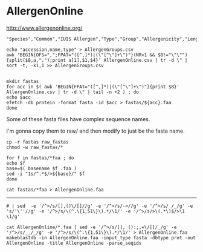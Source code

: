 
#	AllergenOnline

http://www.allergenonline.org/






```
"Species","Common","IUIS Allergen","Type","Group","Allergenicity","Length","Accession","GI#","1st Version"

echo "accession,name,type" > AllergenGroups.csv
awk 'BEGIN{OFS=",";FPAT="([^,]*)|(\"[^\"]+\")"}(NR>1 && $8!="\"\""){split($8,a,".");print a[1],$1,$4}' AllergenOnline.csv | tr -d \" | sort -t, -k1,1 >> AllergenGroups.csv

```





```

mkdir fastas
for acc in $( awk 'BEGIN{FPAT="([^,]*)|(\"[^\"]+\")"}{print $8}' AllergenOnline.csv | tr -d \" | tail -n +2 ) ; do
echo $acc
efetch -db protein -format fasta -id $acc > fastas/${acc}.faa
done

```

Some of these fasta files have complex sequence names.

I'm gonna copy them to raw/ and then modify to just be the fasta name.

```
cp -r fastas raw_fastas
chmod -w raw_fastas/*

for f in fastas/*faa ; do
echo $f
base=$( basename $f .faa )
sed -i "1s/^.*$/>${base}/" $f
done

cat fastas/*faa > AllergenOnline.faa

```















---


```
# | sed  -e '/^>/s/[],()\/[]//g' -e '/^>/s/->//g' -e '/^>/s/ /_/g' -e 's/'\''//g' -e '/^>/s/\(^.\{1,51\}\).*/\1/' -e '/^>/s/>\(.*\)$/>\1 \1/g'

cat AllergenOnline/*.faa | sed -e '/^>/s/[], ():;,=\/[]/_/g' -e '/^>/s/__/_/g' -e '/^>/s/\(^.\{1,51\}\).*/\1/' > AllergenOnline.faa
makeblastdb -in AllergenOnline.faa -input_type fasta -dbtype prot -out AllergenOnline -title AllergenOnline -parse_seqids

```
